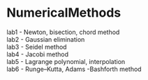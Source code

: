 NumericalMethods
================
lab1 - Newton, bisection, chord method  
lab2 - Gaussian elimination  
lab3 - Seidel method  
lab4 - Jacobi method  
lab5 - Lagrange polynomial, interpolation  
lab6 - Runge–Kutta, Adams -Bashforth method  

